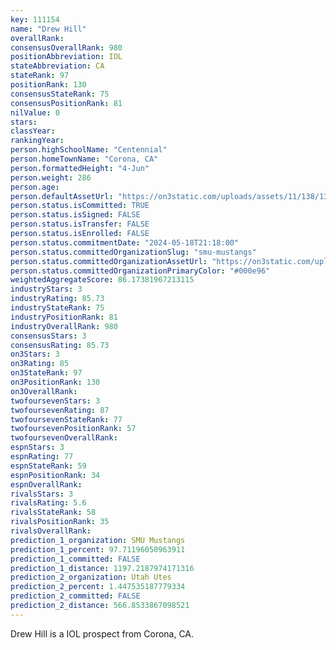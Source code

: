 ```yaml
---
key: 111154
name: "Drew Hill"
overallRank: 
consensusOverallRank: 980
positionAbbreviation: IOL
stateAbbreviation: CA
stateRank: 97
positionRank: 130
consensusStateRank: 75
consensusPositionRank: 81
nilValue: 0
stars: 
classYear: 
rankingYear: 
person.highSchoolName: "Centennial"
person.homeTownName: "Corona, CA"
person.formattedHeight: "4-Jun"
person.weight: 286
person.age: 
person.defaultAssetUrl: "https://on3static.com/uploads/assets/11/138/138011.png"
person.status.isCommitted: TRUE
person.status.isSigned: FALSE
person.status.isTransfer: FALSE
person.status.isEnrolled: FALSE
person.status.commitmentDate: "2024-05-18T21:18:00"
person.status.committedOrganizationSlug: "smu-mustangs"
person.status.committedOrganizationAssetUrl: "https://on3static.com/uploads/assets/229/150/150229.svg"
person.status.committedOrganizationPrimaryColor: "#000e96"
weightedAggregateScore: 86.17381967213115
industryStars: 3
industryRating: 85.73
industryStateRank: 75
industryPositionRank: 81
industryOverallRank: 980
consensusStars: 3
consensusRating: 85.73
on3Stars: 3
on3Rating: 85
on3StateRank: 97
on3PositionRank: 130
on3OverallRank: 
twofoursevenStars: 3
twofoursevenRating: 87
twofoursevenStateRank: 77
twofoursevenPositionRank: 57
twofoursevenOverallRank: 
espnStars: 3
espnRating: 77
espnStateRank: 59
espnPositionRank: 34
espnOverallRank: 
rivalsStars: 3
rivalsRating: 5.6
rivalsStateRank: 58
rivalsPositionRank: 35
rivalsOverallRank: 
prediction_1_organization: SMU Mustangs
prediction_1_percent: 97.71196050963911
prediction_1_committed: FALSE
prediction_1_distance: 1197.2187974171316
prediction_2_organization: Utah Utes
prediction_2_percent: 1.447535187779334
prediction_2_committed: FALSE
prediction_2_distance: 566.8533867098521
---
```

Drew Hill is a IOL prospect from Corona, CA.
